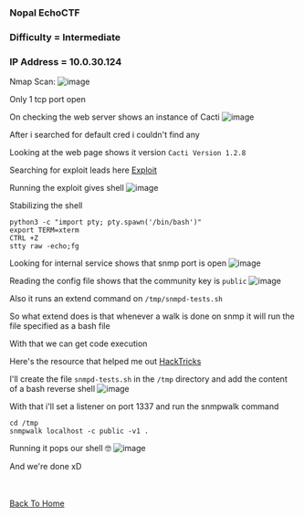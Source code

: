 ### Nopal EchoCTF

### Difficulty = Intermediate

### IP Address =  10.0.30.124

Nmap Scan:
![image](https://user-images.githubusercontent.com/113513376/220216925-7f47fccc-9b2b-4eb9-ac9d-8a65b5ab0448.png)

Only 1 tcp port open 

On checking the web server shows an instance of Cacti
![image](https://user-images.githubusercontent.com/113513376/220217000-6a685392-2004-47fd-9287-70fb6898e233.png)

After i searched for default cred i couldn't find any

Looking at the web page shows it version `Cacti Version 1.2.8`

Searching for exploit leads here [Exploit](https://github.com/m4udSec/Cacti-CVE-2020-8813)

Running the exploit gives shell
![image](https://user-images.githubusercontent.com/113513376/220217230-6cd11e94-84fe-4284-8355-381f20681853.png)

Stabilizing the shell

```
python3 -c "import pty; pty.spawn('/bin/bash')"
export TERM=xterm
CTRL +Z
stty raw -echo;fg
```

Looking for internal service shows that snmp port is open
![image](https://user-images.githubusercontent.com/113513376/220217379-0de74d18-5b25-4013-835b-f38e71eafeac.png)

Reading the config file shows that the community key is `public` 
![image](https://user-images.githubusercontent.com/113513376/220217539-4013fde8-72fc-4dfd-84e6-5baaf48c3205.png)

Also it runs an extend command on `/tmp/snmpd-tests.sh`

So what extend does is that whenever a walk is done on snmp it will run the file specified as a bash file 

With that we can get code execution 

Here's the resource that helped me out [HackTricks](https://book.hacktricks.xyz/network-services-pentesting/pentesting-snmp/snmp-rce)

I'll create the file `snmpd-tests.sh` in the `/tmp` directory and add the content of a bash reverse shell
![image](https://user-images.githubusercontent.com/113513376/220217801-3c8efba5-693f-4ddc-9fe9-30b9f4788031.png)

With that i'll set a listener on port 1337 and run the snmpwalk command

```
cd /tmp
snmpwalk localhost -c public -v1 . 
```

Running it pops our shell 🤓
![image](https://user-images.githubusercontent.com/113513376/220217966-979b432f-2bed-45ae-b426-26297a81617b.png)

And we're done xD

<br> <br>
[Back To Home](../../index.md)

